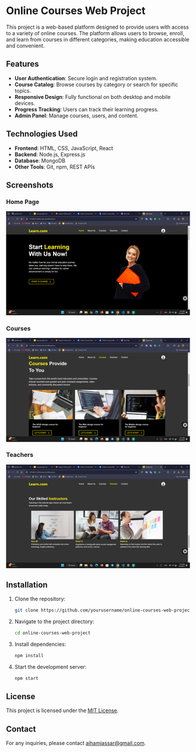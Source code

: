 # Online Courses Web Project

This project is a web-based platform designed to provide users with access to a variety of online courses. The platform allows users to browse, enroll, and learn from courses in different categories, making education accessible and convenient.

## Features
- **User Authentication**: Secure login and registration system.
- **Course Catalog**: Browse courses by category or search for specific topics.
- **Responsive Design**: Fully functional on both desktop and mobile devices.
- **Progress Tracking**: Users can track their learning progress.
- **Admin Panel**: Manage courses, users, and content.

## Technologies Used
- **Frontend**: HTML, CSS, JavaScript, React
- **Backend**: Node.js, Express.js
- **Database**: MongoDB
- **Other Tools**: Git, npm, REST APIs

## Screenshots

### Home Page
![Home Page](screenshots/home_page.png)

### Courses
![Courses](screenshots/courses.png)

### Teachers
![teachers](screenshots/teachers.png)

## Installation
1. Clone the repository:
    ```bash
    git clone https://github.com/yourusername/online-courses-web-project.git
    ```
2. Navigate to the project directory:
    ```bash
    cd online-courses-web-project
    ```
3. Install dependencies:
    ```bash
    npm install
    ```
4. Start the development server:
    ```bash
    npm start
    ```

## License
This project is licensed under the [MIT License](LICENSE).

## Contact
For any inquiries, please contact [aihamjassar@gmail.com](mailto:aihamjassar@gmail.com).
